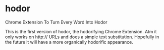 hodor
=====

Chrome Extension To Turn Every Word Into Hodor

This is the first version of hodor, the hodorifying Chrome Extension. Atm it only works on http:// URLs and does a simple text substitution. Hopefully in the future it will have a more organically hodorific appearance.
